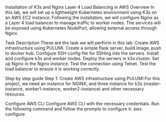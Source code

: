 Installation of K3s and Nginx Layer 4 Load Balancing in AWS
Overview
In this lab, we will set up a lightweight Kubernetes environment using K3s on an AWS EC2 instance. Following the installation, we will configure Nginx as a Layer 4 load balancer to manage traffic to worker nodes. The services will be exposed using Kubernetes NodePort, allowing external access through Nginx.

Task Description
These are the task we will perform in this lab:
Create AWS infrastructure using PULUMI.
Create a simple flask server, build image, push to docker hub.
Configure SSH config file for SSHing into the servers.
Install and configure k3s and worker nodes.
Deploy the servers in k3s cluster.
Set up Nginx in the Nginx instance.
Test the connection using Telnet.
Test the load balancer to ensure it is working correctly.

Step by step guide
Step 1: Create AWS infrastructure using PULUMI
For this project, we need an instance for NGINX, and three instance for k3s (master-instance, worker1-instance, worker2-instance) and other necessary resouces.

Configure AWS CLI
Configure AWS CLI with the necessary credentials. Run the following command and follow the prompts to configure it:
aws configure
